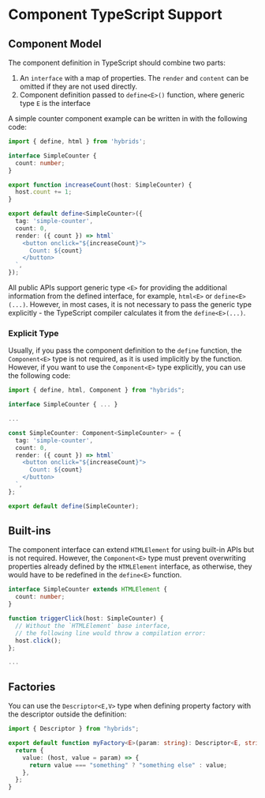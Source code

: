 # Component TypeScript Support

## Component Model

The component definition in TypeScript should combine two parts:

1. An `interface` with a map of properties. The `render` and `content` can be omitted if they are not used directly.
2. Component definition passed to `define<E>()` function, where generic type `E` is the interface

A simple counter component example can be written in with the following code:

```typescript
import { define, html } from 'hybrids';

interface SimpleCounter {
  count: number;
}

export function increaseCount(host: SimpleCounter) {
  host.count += 1;
}

export default define<SimpleCounter>({
  tag: 'simple-counter',
  count: 0,
  render: ({ count }) => html`
    <button onclick="${increaseCount}">
      Count: ${count}
    </button>
  `,
});
```

All public APIs support generic type `<E>` for providing the additional information from the defined interface, for
example, `html<E>` or `define<E>(...)`. However, in most cases, it is not necessary to pass the generic type
explicitly - the TypeScript compiler calculates it from the `define<E>(...)`.

### Explicit Type

Usually, if you pass the component definition to the `define` function, the `Component<E>` type is not required, as it
is used implicitly by the function. However, if you want to use the `Component<E>` type explicitly, you can use the
following code:

```typescript
import { define, html, Component } from "hybrids";

interface SimpleCounter { ... }

...

const SimpleCounter: Component<SimpleCounter> = {
  tag: 'simple-counter',
  count: 0,
  render: ({ count }) => html`
    <button onclick="${increaseCount}">
      Count: ${count}
    </button>
  `,
};

export default define(SimpleCounter);
```

## Built-ins

The component interface can extend `HTMLElement` for using built-in APIs but is not required. However, the
`Component<E>` type must prevent overwriting properties already defined by the `HTMLElement` interface, as otherwise,
they would have to be redefined in the `define<E>` function.

```typescript
interface SimpleCounter extends HTMLElement {
  count: number;
}

function triggerClick(host: SimpleCounter) {
  // Without the `HTMLElement` base interface, 
  // the following line would throw a compilation error:
  host.click();
};

...
```

## Factories

You can use the `Descriptor<E,V>` type when defining property factory with the descriptor outside the definition:

```typescript
import { Descriptor } from "hybrids";

export default function myFactory<E>(param: string): Descriptor<E, string> {
  return {
    value: (host, value = param) => {
      return value === "something" ? "something else" : value;
    },
  };
}
```
